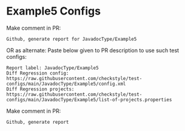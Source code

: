 # Example5 Configs
Make comment in PR:
```
Github, generate report for JavadocType/Example5
```
OR as alternate:
Paste below given to PR description to use such test configs:
```
Report label: JavadocType/Example5
Diff Regression config: https://raw.githubusercontent.com/checkstyle/test-configs/main/JavadocType/Example5/config.xml
Diff Regression projects: https://raw.githubusercontent.com/checkstyle/test-configs/main/JavadocType/Example5/list-of-projects.properties
```
Make comment in PR:
```
Github, generate report
```
